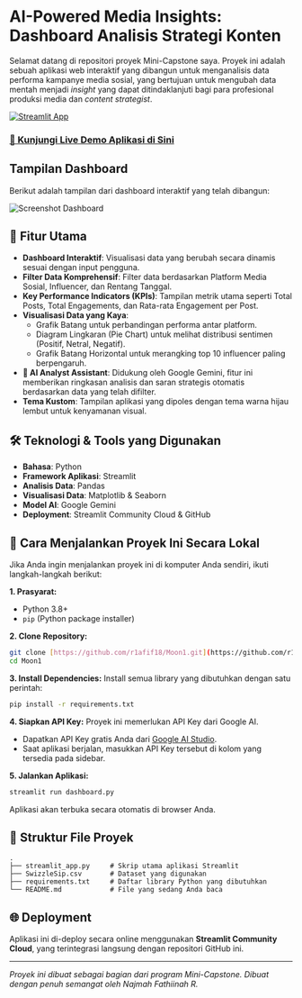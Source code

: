 # AI-Powered Media Insights: Dashboard Analisis Strategi Konten

Selamat datang di repositori proyek Mini-Capstone saya. Proyek ini adalah sebuah aplikasi web interaktif yang dibangun untuk menganalisis data performa kampanye media sosial, yang bertujuan untuk mengubah data mentah menjadi *insight* yang dapat ditindaklanjuti bagi para profesional produksi media dan *content strategist*.

[![Streamlit App](https://static.streamlit.io/badges/streamlit_badge_black_white.svg)](https://dashboard-raihan-saputra.streamlit.app/)

### **[🔗 Kunjungi Live Demo Aplikasi di Sini](https://dashboard-raihan-saputra.streamlit.app/)**

## Tampilan Dashboard
Berikut adalah tampilan dari dashboard interaktif yang telah dibangun:

![Screenshot Dashboard](https://github.com/user-attachments/assets/f99e06e3-71c0-47c7-bece-86d640d8d26f)


## 🌟 Fitur Utama
* **Dashboard Interaktif**: Visualisasi data yang berubah secara dinamis sesuai dengan input pengguna.
* **Filter Data Komprehensif**: Filter data berdasarkan Platform Media Sosial, Influencer, dan Rentang Tanggal.
* **Key Performance Indicators (KPIs)**: Tampilan metrik utama seperti Total Posts, Total Engagements, dan Rata-rata Engagement per Post.
* **Visualisasi Data yang Kaya**:
    * Grafik Batang untuk perbandingan performa antar platform.
    * Diagram Lingkaran (Pie Chart) untuk melihat distribusi sentimen (Positif, Netral, Negatif).
    * Grafik Batang Horizontal untuk merangking top 10 influencer paling berpengaruh.
* **🤖 AI Analyst Assistant**: Didukung oleh Google Gemini, fitur ini memberikan ringkasan analisis dan saran strategis otomatis berdasarkan data yang telah difilter.
* **Tema Kustom**: Tampilan aplikasi yang dipoles dengan tema warna hijau lembut untuk kenyamanan visual.


## 🛠️ Teknologi & Tools yang Digunakan
* **Bahasa**: Python
* **Framework Aplikasi**: Streamlit
* **Analisis Data**: Pandas
* **Visualisasi Data**: Matplotlib & Seaborn
* **Model AI**: Google Gemini
* **Deployment**: Streamlit Community Cloud & GitHub

## 🚀 Cara Menjalankan Proyek Ini Secara Lokal
Jika Anda ingin menjalankan proyek ini di komputer Anda sendiri, ikuti langkah-langkah berikut:

**1. Prasyarat:**
   * Python 3.8+
   * `pip` (Python package installer)

**2. Clone Repository:**
   ```bash
   git clone [https://github.com/r1afif18/Moon1.git](https://github.com/r1afif18/Moon1.git)
   cd Moon1
   ```

**3. Install Dependencies:**
   Install semua library yang dibutuhkan dengan satu perintah:
   ```bash
   pip install -r requirements.txt
   ```

**4. Siapkan API Key:**
   Proyek ini memerlukan API Key dari Google AI.
   * Dapatkan API Key gratis Anda dari [Google AI Studio](https://aistudio.google.com/app/apikey).
   * Saat aplikasi berjalan, masukkan API Key tersebut di kolom yang tersedia pada sidebar.

**5. Jalankan Aplikasi:**
   ```bash
   streamlit run dashboard.py
   ```
   Aplikasi akan terbuka secara otomatis di browser Anda.

## 📂 Struktur File Proyek
```
.
├── streamlit_app.py     # Skrip utama aplikasi Streamlit
├── SwizzleSip.csv       # Dataset yang digunakan
├── requirements.txt     # Daftar library Python yang dibutuhkan
└── README.md            # File yang sedang Anda baca
```

## 🌐 Deployment
Aplikasi ini di-deploy secara online menggunakan **Streamlit Community Cloud**, yang terintegrasi langsung dengan repositori GitHub ini.

---
*Proyek ini dibuat sebagai bagian dari program Mini-Capstone. Dibuat dengan penuh semangat oleh Najmah Fathiinah R.*
